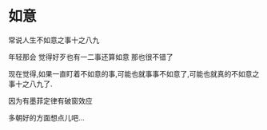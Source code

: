 # 如意

常说人生不如意之事十之八九

年轻那会 觉得好歹也有一二事还算如意 那也很不错了

现在觉得,如果一直盯着不如意的事,可能也就事事不如意了,可能也就真的不如意之事十之八九了.

因为有墨菲定律有破窗效应

多朝好的方面想点儿吧…